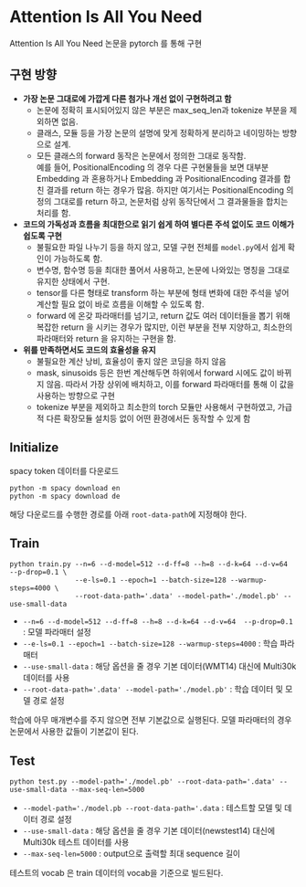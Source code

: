 # Attention Is All You Need
Attention Is All You Need 논문을 pytorch 를 통해 구현

## 구현 방향
- **가장 논문 그대로에 가깝게 다른 첨가나 개선 없이 구현하려고 함**
  - 논문에 정확히 표시되어있지 않은 부분은 max_seq_len과 tokenize 부분을 제외하면 없음.
  - 클래스, 모듈 등을 가장 논문의 설명에 맞게 정확하게 분리하고 네이밍하는 방향으로 설계.
  - 모든 클래스의 forward 동작은 논문에서 정의한 그대로 동작함.  
    예를 들어, PositionalEncoding 의 경우 다른 구현물들을 보면 대부분 Embedding 과 혼용하거나 Embedding 과 PositionalEncoding 결과를 합친 결과를 return 하는 경우가 많음. 하지만 여기서는 PositionalEncoding 의 정의 그대로를 return 하고, 논문처럼 상위 동작단에서 그 결과물들을 합치는 처리를 함.
- **코드의 가독성과 흐름을 최대한으로 읽기 쉽게 하여 별다른 주석 없이도 코드 이해가 쉽도록 구현**
  - 불필요한 파일 나누기 등을 하지 않고, 모델 구현 전체를 `model.py`에서 쉽게 확인이 가능하도록 함.
  - 변수명, 함수명 등을 최대한 풀어서 사용하고, 논문에 나와있는 명칭을 그대로 유지한 상태에서 구현.
  - tensor를 다른 형태로 transform 하는 부분에 형태 변화에 대한 주석을 넣어 계산할 필요 없이 바로 흐름을 이해할 수 있도록 함.
  - forward 에 온갖 파라매터를 넘기고, return 값도 여러 데이터들을 뽑기 위해 복잡한 return 을 시키는 경우가 많지만, 이런 부분을 전부 지양하고, 최소한의 파라매터와 return 을 유지하는 구현을 함.
- **위를 만족하면서도 코드의 효율성을 유지**
  - 불필요한 계산 낭비, 효율성이 좋지 않은 코딩을 하지 않음
  - mask, sinusoids 등은 한번 계산해두면 하위에서 forward 시에도 값이 바뀌지 않음. 따라서 가장 상위에 배치하고, 이를 forward 파라매터를 통해 이 값을 사용하는 방향으로 구현
  - tokenize 부분을 제외하고 최소한의 torch 모듈만 사용해서 구현하였고, 가급적 다른 확장모듈 설치등 없이 어떤 환경에서든 동작할 수 있게 함

## Initialize
spacy token 데이터를 다운로드
```shell
python -m spacy download en
python -m spacy download de 
```

해당 다운로드를 수행한 경로를 아래 `root-data-path`에 지정해야 한다.

## Train
```shell
python train.py --n=6 --d-model=512 --d-ff=8 --h=8 --d-k=64 --d-v=64  --p-drop=0.1 \ 
                --e-ls=0.1 --epoch=1 --batch-size=128 --warmup-steps=4000 \
                --root-data-path='.data' --model-path='./model.pb' --use-small-data
```
- `--n=6 --d-model=512 --d-ff=8 --h=8 --d-k=64 --d-v=64  --p-drop=0.1` : 모델 파라매터 설정
- `--e-ls=0.1 --epoch=1 --batch-size=128 --warmup-steps=4000` : 학습 파라매터
- `--use-small-data` : 해당 옵션을 줄 경우 기본 데이터(WMT14) 대신에 Multi30k 데이터를 사용
- `--root-data-path='.data' --model-path='./model.pb'` : 학습 데이터 및 모델 경로 설정

학습에 아무 매개변수를 주지 않으면 전부 기본값으로 실행된다.
모델 파라매터의 경우 논문에서 사용한 값들이 기본값이 된다.
## Test
```
python test.py --model-path='./model.pb' --root-data-path='.data' --use-small-data --max-seq-len=5000
```
- `--model-path='./model.pb --root-data-path='.data` : 테스트할 모델 및 데이터 경로 설정
- `--use-small-data` : 해당 옵션을 줄 경우 기본 데이터(newstest14) 대신에 Multi30k 테스트 데이터를 사용
- `--max-seq-len=5000` : output으로 출력할 최대 sequence 길이

테스트의 vocab 은 train 데이터의 vocab을 기준으로 빌드된다.
